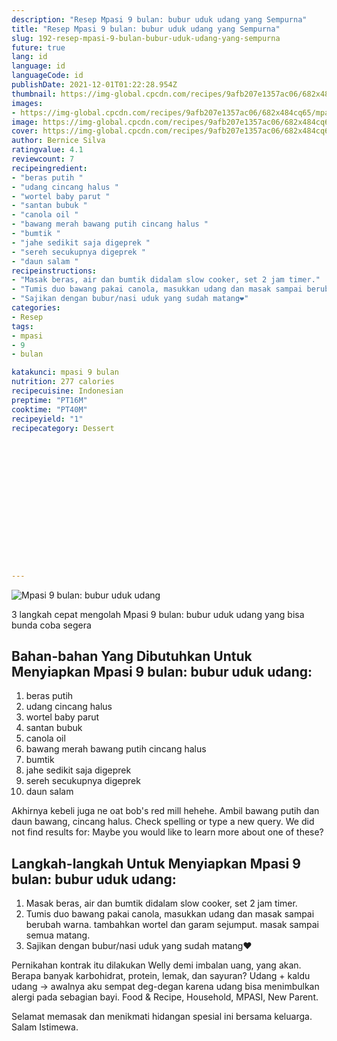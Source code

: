 ```yaml
---
description: "Resep Mpasi 9 bulan: bubur uduk udang yang Sempurna"
title: "Resep Mpasi 9 bulan: bubur uduk udang yang Sempurna"
slug: 192-resep-mpasi-9-bulan-bubur-uduk-udang-yang-sempurna
future: true
lang: id
language: id
languageCode: id
publishDate: 2021-12-01T01:22:28.954Z 
thumbnail: https://img-global.cpcdn.com/recipes/9afb207e1357ac06/682x484cq65/mpasi-9-bulan-bubur-uduk-udang-foto-resep-utama.png
images:
- https://img-global.cpcdn.com/recipes/9afb207e1357ac06/682x484cq65/mpasi-9-bulan-bubur-uduk-udang-foto-resep-utama.png
image: https://img-global.cpcdn.com/recipes/9afb207e1357ac06/682x484cq65/mpasi-9-bulan-bubur-uduk-udang-foto-resep-utama.png
cover: https://img-global.cpcdn.com/recipes/9afb207e1357ac06/682x484cq65/mpasi-9-bulan-bubur-uduk-udang-foto-resep-utama.png
author: Bernice Silva
ratingvalue: 4.1
reviewcount: 7
recipeingredient:
- "beras putih "
- "udang cincang halus "
- "wortel baby parut "
- "santan bubuk "
- "canola oil "
- "bawang merah bawang putih cincang halus "
- "bumtik "
- "jahe sedikit saja digeprek "
- "sereh secukupnya digeprek "
- "daun salam "
recipeinstructions:
- "Masak beras, air dan bumtik didalam slow cooker, set 2 jam timer."
- "Tumis duo bawang pakai canola, masukkan udang dan masak sampai berubah warna. tambahkan wortel dan garam sejumput. masak sampai semua matang."
- "Sajikan dengan bubur/nasi uduk yang sudah matang❤️"
categories:
- Resep
tags:
- mpasi
- 9
- bulan

katakunci: mpasi 9 bulan 
nutrition: 277 calories
recipecuisine: Indonesian
preptime: "PT16M"
cooktime: "PT40M"
recipeyield: "1"
recipecategory: Dessert


     
    
    
    
    
    
    
    
    
    
    
      
    
---
```



![Mpasi 9 bulan: bubur uduk udang](https://img-global.cpcdn.com/recipes/9afb207e1357ac06/682x484cq65/mpasi-9-bulan-bubur-uduk-udang-foto-resep-utama.png)

3 langkah cepat mengolah  Mpasi 9 bulan: bubur uduk udang yang bisa bunda coba segera

<!--inarticleads1-->

## Bahan-bahan Yang Dibutuhkan Untuk Menyiapkan Mpasi 9 bulan: bubur uduk udang:

1. beras putih 
1. udang cincang halus 
1. wortel baby parut 
1. santan bubuk 
1. canola oil 
1. bawang merah bawang putih cincang halus 
1. bumtik 
1. jahe sedikit saja digeprek 
1. sereh secukupnya digeprek 
1. daun salam 

Akhirnya kebeli juga ne oat bob&#39;s red mill hehehe. Ambil bawang putih dan daun bawang, cincang halus. Check spelling or type a new query. We did not find results for: Maybe you would like to learn more about one of these? 

<!--inarticleads2-->

## Langkah-langkah Untuk Menyiapkan Mpasi 9 bulan: bubur uduk udang:

1. Masak beras, air dan bumtik didalam slow cooker, set 2 jam timer.
1. Tumis duo bawang pakai canola, masukkan udang dan masak sampai berubah warna. tambahkan wortel dan garam sejumput. masak sampai semua matang.
1. Sajikan dengan bubur/nasi uduk yang sudah matang❤️


Pernikahan kontrak itu dilakukan Welly demi imbalan uang, yang akan. Berapa banyak karbohidrat, protein, lemak, dan sayuran? Udang + kaldu udang → awalnya aku sempat deg-degan karena udang bisa menimbulkan alergi pada sebagian bayi. Food &amp; Recipe, Household, MPASI, New Parent. 

Selamat memasak dan menikmati hidangan spesial ini bersama keluarga. Salam Istimewa.
